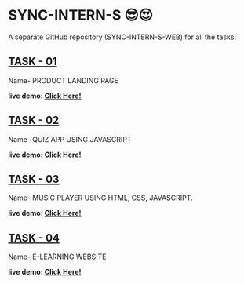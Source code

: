 # SYNC-INTERN-S 😎😍
A separate GitHub repository (SYNC-INTERN-S-WEB) for all the tasks.

## [TASK - 01](https://github.com/jeetahirwar/Product-Landing-Page/tree/main)
Name- PRODUCT LANDING PAGE

**live demo: [Click Here!](https://jeetahirwar.github.io/Product-Landing-Page/)**

## [TASK - 02](#)
Name- QUIZ APP USING JAVASCRIPT 

**live demo: [Click Here!](#)**

## [TASK - 03](#)
Name- MUSIC PLAYER USING HTML, CSS, JAVASCRIPT. 

**live demo: [Click Here!](#)**

## [TASK - 04](#)
Name- E-LEARNING WEBSITE

**live demo: [Click Here!](#)**
